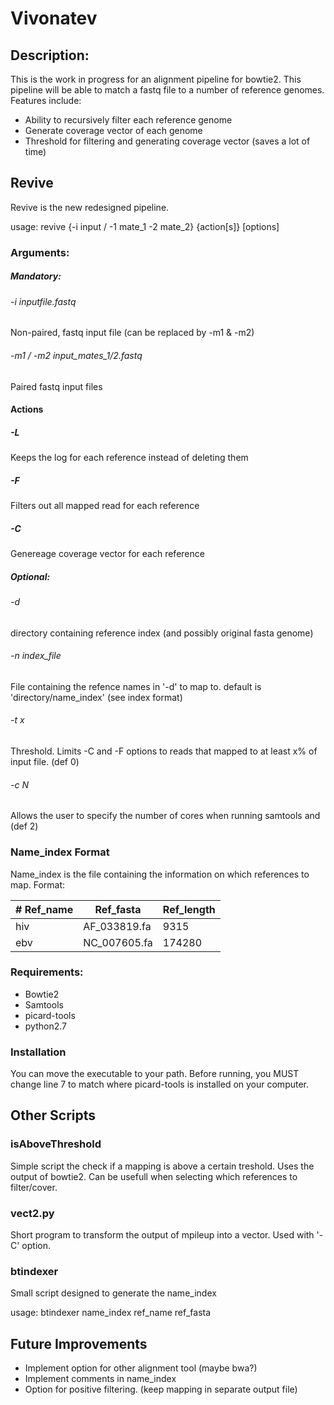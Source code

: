 Vivonatev
=========


## Description:
This is the work in progress for an alignment pipeline for bowtie2. This pipeline will be able to match a fastq file to a number of reference genomes. Features include:
* Ability to recursively filter each reference genome
* Generate coverage vector of each genome
* Threshold for filtering and generating coverage vector (saves a lot of time)

## Revive
Revive is the new redesigned pipeline.

usage: revive {-i input / -1 mate_1 -2 mate_2} {action[s]} [options]



### Arguments:
##### Mandatory:
###### -i inputfile.fastq
Non-paired, fastq input file (can be replaced by -m1 & -m2)
###### -m1 / -m2 input_mates_1/2.fastq
Paired fastq input files

#### Actions
##### -L 
Keeps the log for each reference instead of deleting them
##### -F 
Filters out all mapped read for each reference
##### -C
Genereage coverage vector for each reference

##### Optional:
###### -d <directory>
directory containing reference index (and possibly original fasta genome)
###### -n index_file
File containing the refence names in '-d' to map to. default is 'directory/name_index' (see index format)
###### -t x
Threshold. Limits -C and -F options to reads that mapped to at least x% of input file. (def 0)
###### -c N
Allows the user to specify the number of cores when running samtools and  (def 2)

### Name_index Format
Name_index is the file containing the information on which references to map. Format:

| # Ref_name  | Ref_fasta    | Ref_length |
| ----------- | ------------ | ---------- |
| hiv         | AF_033819.fa | 9315       |
| ebv         | NC_007605.fa | 174280     |



### Requirements:
* Bowtie2
* Samtools
* picard-tools
* python2.7


### Installation
You can move the executable to your path. 
Before running, you MUST change line 7 to match where picard-tools is installed on your computer.  


## Other Scripts
### isAboveThreshold
Simple script the check if a mapping is above a certain treshold. Uses the output of bowtie2.
Can be usefull when selecting which references to filter/cover.

### vect2.py
Short program to transform the output of mpileup into a vector. Used with '-C' option.

### btindexer
Small script designed to generate the name_index

usage: 
    btindexer name_index ref_name ref_fasta

## Future Improvements
* Implement option for other alignment tool (maybe bwa?)
* Implement comments in name_index
* Option for positive filtering. (keep mapping in separate output file)
